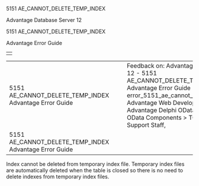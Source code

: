 5151 AE\_CANNOT\_DELETE\_TEMP\_INDEX




Advantage Database Server 12  

5151 AE\_CANNOT\_DELETE\_TEMP\_INDEX

Advantage Error Guide

|  |
| --- |
|  |

|  |  |  |  |  |
| --- | --- | --- | --- | --- |
| 5151 AE\_CANNOT\_DELETE\_TEMP\_INDEX  Advantage Error Guide |  |  | Feedback on: Advantage Database Server 12 - 5151 AE\_CANNOT\_DELETE\_TEMP\_INDEX Advantage Error Guide error\_5151\_ae\_cannot\_delete\_temp\_index Advantage Web Development > Advantage Delphi OData Client > Delphi OData Components > TODataSet / Dear Support Staff, |  |
| 5151 AE\_CANNOT\_DELETE\_TEMP\_INDEX  Advantage Error Guide |  |  |  |  |

Index cannot be deleted from temporary index file. Temporary index files are automatically deleted when the table is closed so there is no need to delete indexes from temporary index files.